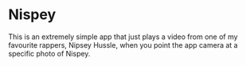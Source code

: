 # Nispey
This is an extremely simple app that just plays a video from one of my favourite rappers, Nipsey Hussle, when you point the app camera at a specific photo of Nispey. 
